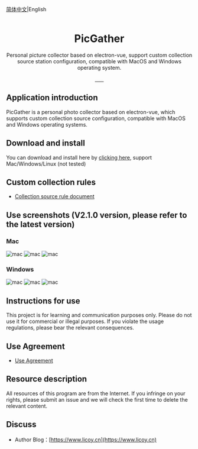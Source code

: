 [简体中文](./README.md)|English
<div align="center">
    <img src="./build/icons/256x256.png" alt="">
    <h1>PicGather</h1>
    <p>Personal picture collector based on electron-vue, support custom collection source station configuration, compatible with MacOS and Windows operating system.</p>
      <a href="https://travis-ci.org/Licoy/pic-gather/builds">
        <img src="https://img.shields.io/travis/Licoy/pic-gather?style=flat-square" alt="">
      </a>
        <a href="https://ci.appveyor.com/api/projects/status/yd6ksljlkrlmeucp/branch/master?svg=true">
            <img src="https://ci.appveyor.com/api/projects/status/yd6ksljlkrlmeucp?svg=true" alt="">
      </a>
      <a href="https://github.com/Licoy/pic-gather/releases">
        <img src="https://img.shields.io/github/downloads/Licoy/pic-gather/total.svg?style=flat-square" alt="">
      </a>
      <a href="https://github.com/Licoy/pic-gather/releases/latest">
        <img src="https://img.shields.io/github/release/Licoy/pic-gather.svg?style=flat-square" alt="">
      </a>
    <a href="https://github.com/Licoy/pic-gather/issues">
        <img src="https://img.shields.io/github/issues/Licoy/pic-gather.svg" alt="">
      </a>
    <a href="https://github.com/Licoy/pic-gather/pulls">
        <img src="https://img.shields.io/github/issues-pr/Licoy/pic-gather.svg" alt="">
      </a>
    <a href="https://github.com/Licoy">
        <img src="https://img.shields.io/badge/author-Licoy-ff69b4.svg" alt="">
      </a>
</div>

## Application introduction
PicGather is a personal photo collector based on electron-vue, which supports custom collection source configuration, compatible with MacOS and Windows operating systems.
## Download and install
You can download and install here by [clicking here](https://github.com/Licoy/pic-gather/releases), support Mac/Windows/Linux (not tested)
## Custom collection rules
- [Collection source rule document](https://github.com/Licoy/pic-gather/wiki/reptile-source-rules)
## Use screenshots (V2.1.0 version, please refer to the latest version)
### Mac
![mac](./docs/image/mac-1.png)
![mac](./docs/image/mac-2.png)
![mac](./docs/image/mac-3.png)
### Windows
![mac](./docs/image/win-1.png)
![mac](./docs/image/win-2.png)
![mac](./docs/image/win-3.png)
## Instructions for use
This project is for learning and communication purposes only. Please do not use it for commercial or illegal purposes. If you violate the usage regulations, please bear the relevant consequences.
## Use Agreement
- [Use Agreement](./USE_AGREEMENT.md)
## Resource description
All resources of this program are from the Internet. If you infringe on your rights, please submit an issue and we will check the first time to delete the relevant content.
## Discuss
- Author Blog：[https://www.licoy.cn](https://www.licoy.cn)
